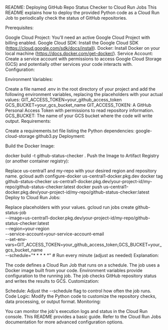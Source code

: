 README: Deploying GitHub Repo Status Checker to Cloud Run Jobs
This README explains how to deploy the provided Python code as a Cloud Run Job to periodically check the status of GitHub repositories.

Prerequisites:

Google Cloud Project: You'll need an active Google Cloud Project with billing enabled.
Google Cloud SDK: Install the Google Cloud SDK (https://cloud.google.com/sdk/docs/install).
Docker: Install Docker on your local machine (https://docs.docker.com/get-docker/).
Service Account: Create a service account with permissions to access Google Cloud Storage (GCS) and potentially other services your code interacts with.
Configuration:

Environment Variables:

Create a file named .env in the root directory of your project and add the following environment variables, replacing the placeholders with your actual values:
GIT_ACCESS_TOKEN=your_github_access_token
GCS_BUCKET=your_gcs_bucket_name
GIT_ACCESS_TOKEN: A GitHub Personal Access Token with permissions to read repository information.
GCS_BUCKET: The name of your GCS bucket where the code will write output.
Requirements:

Create a requirements.txt file listing the Python dependencies:
google-cloud-storage
github3.py
Deployment:

Build the Docker Image:

docker build -t github-status-checker .
Push the Image to Artifact Registry (or another container registry):

Replace us-central1 and my-repo with your desired region and repository name.
gcloud auth configure-docker us-central1-docker.pkg.dev
docker tag github-status-checker us-central1-docker.pkg.dev/your-project-id/my-repo/github-status-checker:latest
docker push us-central1-docker.pkg.dev/your-project-id/my-repo/github-status-checker:latest
Deploy to Cloud Run Jobs:

Replace placeholders with your values.
gcloud run jobs create github-status-job \
  --image=us-central1-docker.pkg.dev/your-project-id/my-repo/github-status-checker:latest \
  --region=your-region \
  --service-account=your-service-account-email \
  --set-env-vars=GIT_ACCESS_TOKEN=your_github_access_token,GCS_BUCKET=your_gcs_bucket_name \
  --schedule="* * * * *"  # Run every minute (adjust as needed)
Explanation:

The code defines a Cloud Run Job that runs on a schedule.
The job uses a Docker image built from your code.
Environment variables provide configuration to the running job.
The job checks GitHub repository status and writes the results to GCS.
Customization:

Schedule: Adjust the --schedule flag to control how often the job runs.
Code Logic: Modify the Python code to customize the repository checks, data processing, or output format.
Monitoring:

You can monitor the job's execution logs and status in the Cloud Run console.
This README provides a basic guide. Refer to the Cloud Run Jobs documentation for more advanced configuration options.